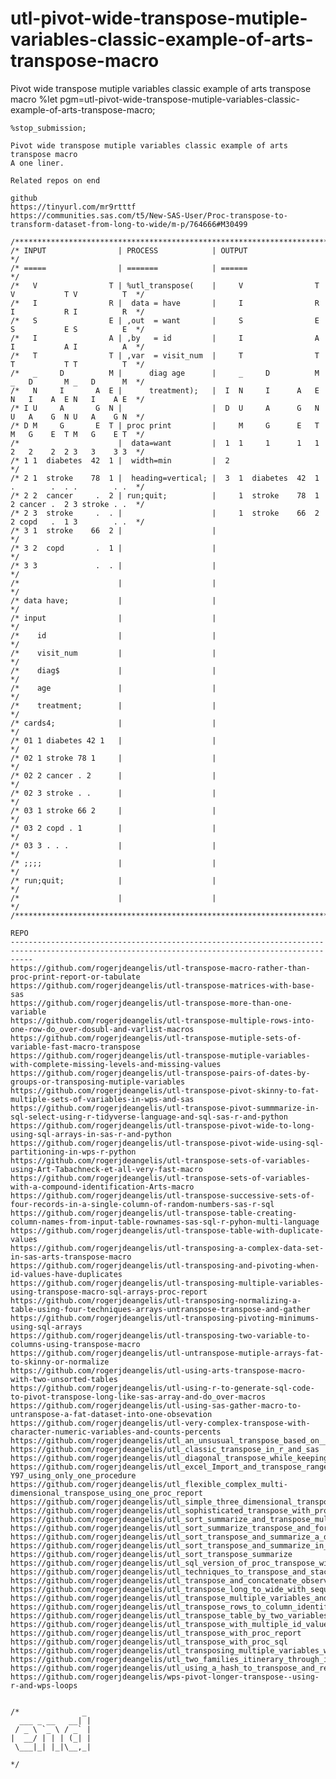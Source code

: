 # utl-pivot-wide-transpose-mutiple-variables-classic-example-of-arts-transpose-macro
Pivot wide transpose mutiple variables classic example of arts transpose macro
    %let pgm=utl-pivot-wide-transpose-mutiple-variables-classic-example-of-arts-transpose-macro;

    %stop_submission;

    Pivot wide transpose mutiple variables classic example of arts transpose macro
    A one liner.

    Related repos on end

    github
    https://tinyurl.com/mr9rtttf
    https://communities.sas.com/t5/New-SAS-User/Proc-transpose-to-transform-dataset-from-long-to-wide/m-p/764666#M30499

    /**************************************************************************************************/
    /* INPUT                | PROCESS            | OUTPUT                                             */
    /* =====                | =======            | ======                                             */
    /*   V                T | %utl_transpose(    |     V                T V           T V          T  */
    /*   I                R |  data = have       |     I                R I           R I          R  */
    /*   S                E | ,out  = want       |     S                E S           E S          E  */
    /*   I                A | ,by   = id         |     I                A I           A I          A  */
    /*   T                T | ,var  = visit_num  |     T                T T           T T          T  */
    /*   _     D          M |      diag age      |     _     D          M _   D       M _   D      M  */
    /*   N     I       A  E |      treatment);   |  I  N     I      A   E N   I    A  E N   I    A E  */
    /* I U     A       G  N |                    |  D  U     A      G   N U   A    G  N U   A    G N  */
    /* D M     G       E  T | proc print         |     M     G      E   T M   G    E  T M   G    E T  */
    /*                      |  data=want         |  1  1     1      1   1 2   2    2  2 3   3    3 3  */
    /* 1 1  diabetes  42  1 |  width=min         |  2                                                 */
    /* 2 1  stroke    78  1 |  heading=vertical; |  3  1  diabetes  42  1 .        .  . .        . .  */
    /* 2 2  cancer     .  2 | run;quit;          |     1  stroke    78  1 2 cancer .  2 3 stroke . .  */
    /* 2 3  stroke     .  . |                    |     1  stroke    66  2 2 copd   .  1 3        . .  */
    /* 3 1  stroke    66  2 |                    |                                                    */
    /* 3 2  copd       .  1 |                    |                                                    */
    /* 3 3             .  . |                    |                                                    */
    /*                      |                    |                                                    */
    /* data have;           |                    |                                                    */
    /* input                |                    |                                                    */
    /*    id                |                    |                                                    */
    /*    visit_num         |                    |                                                    */
    /*    diag$             |                    |                                                    */
    /*    age               |                    |                                                    */
    /*    treatment;        |                    |                                                    */
    /* cards4;              |                    |                                                    */
    /* 01 1 diabetes 42 1   |                    |                                                    */
    /* 02 1 stroke 78 1     |                    |                                                    */
    /* 02 2 cancer . 2      |                    |                                                    */
    /* 02 3 stroke . .      |                    |                                                    */
    /* 03 1 stroke 66 2     |                    |                                                    */
    /* 03 2 copd . 1        |                    |                                                    */
    /* 03 3 . . .           |                    |                                                    */
    /* ;;;;                 |                    |                                                    */
    /* run;quit;            |                    |                                                    */
    /*                      |                    |                                                    */
    /**************************************************************************************************/

    REPO
    -------------------------------------------------------------------------------------------------------------------------------------------------
    https://github.com/rogerjdeangelis/utl-transpose-macro-rather-than-proc-print-report-or-tabulate
    https://github.com/rogerjdeangelis/utl-transpose-matrices-with-base-sas
    https://github.com/rogerjdeangelis/utl-transpose-more-than-one-variable
    https://github.com/rogerjdeangelis/utl-transpose-multiple-rows-into-one-row-do_over-dosubl-and-varlist-macros
    https://github.com/rogerjdeangelis/utl-transpose-mutiple-sets-of-variable-fast-macro-transpose
    https://github.com/rogerjdeangelis/utl-transpose-mutiple-variables-with-complete-missing-levels-and-missing-values
    https://github.com/rogerjdeangelis/utl-transpose-pairs-of-dates-by-groups-or-transposing-mutiple-variables
    https://github.com/rogerjdeangelis/utl-transpose-pivot-skinny-to-fat-multiple-sets-of-variables-in-wps-and-sas
    https://github.com/rogerjdeangelis/utl-transpose-pivot-summmarize-in-sql-select-using-r-tidyverse-language-and-sql-sas-r-and-python
    https://github.com/rogerjdeangelis/utl-transpose-pivot-wide-to-long-using-sql-arrays-in-sas-r-and-python
    https://github.com/rogerjdeangelis/utl-transpose-pivot-wide-using-sql-partitioning-in-wps-r-python
    https://github.com/rogerjdeangelis/utl-transpose-sets-of-variables-using-Art-Tabachneck-et-all-very-fast-macro
    https://github.com/rogerjdeangelis/utl-transpose-sets-of-variables-with-a-compound-identification-Arts-macro
    https://github.com/rogerjdeangelis/utl-transpose-successive-sets-of-four-records-in-a-single-column-of-random-numbers-sas-r-sql
    https://github.com/rogerjdeangelis/utl-transpose-table-creating-column-names-from-input-table-rownames-sas-sql-r-pyhon-multi-language
    https://github.com/rogerjdeangelis/utl-transpose-table-with-duplicate-values
    https://github.com/rogerjdeangelis/utl-transposing-a-complex-data-set-in-sas-arts-transpose-macro
    https://github.com/rogerjdeangelis/utl-transposing-and-pivoting-when-id-values-have-duplicates
    https://github.com/rogerjdeangelis/utl-transposing-multiple-variables-using-transpose-macro-sql-arrays-proc-report
    https://github.com/rogerjdeangelis/utl-transposing-normalizing-a-table-using-four-techniques-arrays-untranspose-transpose-and-gather
    https://github.com/rogerjdeangelis/utl-transposing-pivoting-minimums-using-sql-arrays
    https://github.com/rogerjdeangelis/utl-transposing-two-variable-to-columns-using-transpose-macro
    https://github.com/rogerjdeangelis/utl-untranspose-mutiple-arrays-fat-to-skinny-or-normalize
    https://github.com/rogerjdeangelis/utl-using-arts-transpose-macro-with-two-unsorted-tables
    https://github.com/rogerjdeangelis/utl-using-r-to-generate-sql-code-to-pivot-transpose-long-like-sas-array-and-do_over-macros
    https://github.com/rogerjdeangelis/utl-using-sas-gather-macro-to-untranspose-a-fat-dataset-into-one-obsevation
    https://github.com/rogerjdeangelis/utl-very-complex-transpose-with-character-numeric-variables-and-counts-percents
    https://github.com/rogerjdeangelis/utl_an_unsusual_transpose_based_on__groups_of_variable_names
    https://github.com/rogerjdeangelis/utl_classic_transpose_in_r_and_sas
    https://github.com/rogerjdeangelis/utl_diagonal_transpose_while_keeping_all_original_rows
    https://github.com/rogerjdeangelis/utl_excel_Import_and_transpose_range_A9-Y97_using_only_one_procedure
    https://github.com/rogerjdeangelis/utl_flexible_complex_multi-dimensional_transpose_using_one_proc_report
    https://github.com/rogerjdeangelis/utl_simple_three_dimensional_transpose_in_r_and_sas
    https://github.com/rogerjdeangelis/utl_sophisticated_transpose_with_proc_summary_idgroup
    https://github.com/rogerjdeangelis/utl_sort_summarize_and_transpose_multiple_variable_and_create_output_dataset
    https://github.com/rogerjdeangelis/utl_sort_summarize_transpose_and_format_in_1_datastep
    https://github.com/rogerjdeangelis/utl_sort_transpose_and_summarize_a_dataset_using_just_one_proc_report
    https://github.com/rogerjdeangelis/utl_sort_transpose_and_summarize_in_one_proc_v2
    https://github.com/rogerjdeangelis/utl_sort_transpose_summarize
    https://github.com/rogerjdeangelis/utl_sql_version_of_proc_transpose_with_major_advantage_of_summarization
    https://github.com/rogerjdeangelis/utl_techniques_to_transpose_and_stack_multiple_variables
    https://github.com/rogerjdeangelis/utl_transpose_and_concatenate_observations_by_id_in_one_datastep
    https://github.com/rogerjdeangelis/utl_transpose_long_to_wide_with_sequential_matching_pairs
    https://github.com/rogerjdeangelis/utl_transpose_multiple_variables_and_split_variables_into_multiple_variables
    https://github.com/rogerjdeangelis/utl_transpose_rows_to_column_identifying_type_of_data
    https://github.com/rogerjdeangelis/utl_transpose_table_by_two_variables_not_supported_by_proc_transpose
    https://github.com/rogerjdeangelis/utl_transpose_with_multiple_id_values_per_group
    https://github.com/rogerjdeangelis/utl_transpose_with_proc_report
    https://github.com/rogerjdeangelis/utl_transpose_with_proc_sql
    https://github.com/rogerjdeangelis/utl_transposing_multiple_variables_with_different_ids_a_single_transpose_cannot_do_this
    https://github.com/rogerjdeangelis/utl_two_families_itinerary_through_italy_transpose
    https://github.com/rogerjdeangelis/utl_using_a_hash_to_transpose_and_reorder_a_table
    https://github.com/rogerjdeangelis/wps-pivot-longer-transpose--using-r-and-wps-loops


    /*              _
      ___ _ __   __| |
     / _ \ `_ \ / _` |
    |  __/ | | | (_| |
     \___|_| |_|\__,_|

    */

